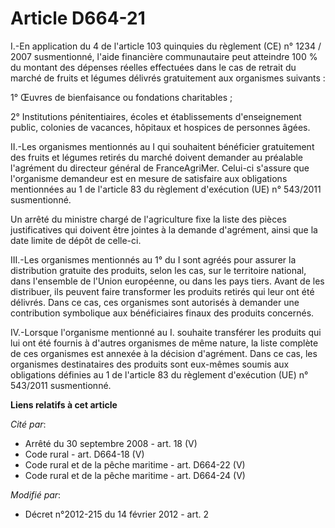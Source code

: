 # Article D664-21

I.-En application du 4 de l'article 103 quinquies du règlement (CE) n° 1234 / 2007 susmentionné, l'aide financière
communautaire peut atteindre 100 % du montant des dépenses réelles effectuées dans le cas de retrait du marché de fruits et
légumes délivrés gratuitement aux organismes suivants : 

1° Œuvres de bienfaisance ou fondations charitables ; 

2° Institutions pénitentiaires, écoles et établissements d'enseignement public, colonies de vacances, hôpitaux et hospices de
personnes âgées. 

II.-Les organismes mentionnés au I qui souhaitent bénéficier gratuitement des fruits et légumes retirés du marché doivent
demander au préalable l'agrément du directeur général de FranceAgriMer. Celui-ci s'assure que l'organisme demandeur est en
mesure de satisfaire aux obligations mentionnées au 1 de l'article 83 du règlement d'exécution (UE) n° 543/2011
susmentionné. 

Un arrêté du ministre chargé de l'agriculture fixe la liste des pièces justificatives qui doivent être jointes à la demande
d'agrément, ainsi que la date limite de dépôt de celle-ci. 

III.-Les organismes mentionnés au 1° du I sont agréés pour assurer la distribution gratuite des produits, selon les cas, sur
le territoire national, dans l'ensemble de l'Union européenne, ou dans les pays tiers. Avant de les distribuer, ils peuvent
faire transformer les produits retirés qui leur ont été délivrés. Dans ce cas, ces organismes sont autorisés à demander une
contribution symbolique aux bénéficiaires finaux des produits concernés. 

IV.-Lorsque l'organisme mentionné au I. souhaite transférer les produits qui lui ont été fournis à d'autres organismes de
même nature, la liste complète de ces organismes est annexée à la décision d'agrément. Dans ce cas, les organismes
destinataires des produits sont eux-mêmes soumis aux obligations définies au 1 de l'article 83 du règlement d'exécution (UE)
n° 543/2011 susmentionné.

**Liens relatifs à cet article**

_Cité par_:

  - Arrêté du 30 septembre 2008 - art. 18 (V)
  - Code rural - art. D664-18 (V)
  - Code rural et de la pêche maritime - art. D664-22 (V)
  - Code rural et de la pêche maritime - art. D664-24 (V)

_Modifié par_:

  - Décret n°2012-215 du 14 février 2012 - art. 2
